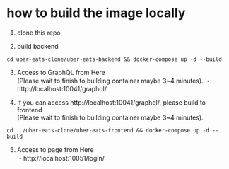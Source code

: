 # how to build the image locally  
1. clone this repo

2. build backend  
```
cd uber-eats-clone/uber-eats-backend && docker-compose up -d --build
```

3. Access to GraphQL from Here  
(Please wait to finish to building container maybe 3~4 minutes). 
・http://localhost:10041/graphql/

4. If you can access http://localhost:10041/graphql/, please build to frontend  
(Please wait to finish to building container maybe 3~4 minutes). 
```
cd ../uber-eats-clone/uber-eats-frontend && docker-compose up -d --build
```

5. Access to page from Here  
・http://localhost:10051/login/
